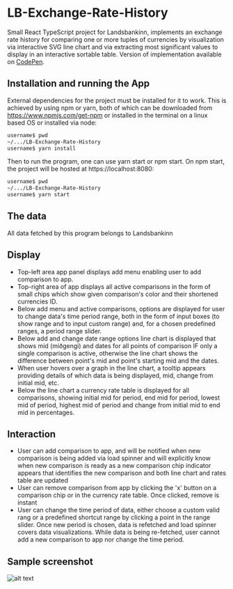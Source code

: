 # LB-Exchange-Rate-History
Small React TypeScript project for Landsbankinn, implements an exchange rate history for comparing one or more tuples of currencies by visualization via interactive SVG line chart and via extracting most significant values to display in an interactive sortable table. Version of implementation available on [CodePen](https://codepen.io/eddast/pen/RBWGqP).

## Installation and running the App
External dependencies for the project must be installed for it to work. This is achieved by using npm or yarn, both of which can be downloaded from https://www.npmjs.com/get-npm or installed in the terminal on a linux based OS or installed via node: 

```bash
username$ pwd
~/.../LB-Exchange-Rate-History
username$ yarn install
```
Then to run the program, one can use yarn start or npm start. On npm start, the project will be hosted at https://localhost:8080:

```bash
username$ pwd
~/.../LB-Exchange-Rate-History
username$ yarn start
```
## The data
All data fetched by this program belongs to Landsbankinn

## Display
* Top-left area app panel displays add menu enabling user to add comparison to app.
* Top-right area of app displays all active comparisons in the form of small chips which show given comparison's color and their shortened currencies ID.
* Below add menu and active comparisons, options are displayed for user to change data's time period range, both in the form of input boxes (to show range and to input custom range) and, for a chosen predefined ranges, a period range slider.
* Below add and change date range options line chart is displayed that shows mid (miðgengi) and dates for all points of comparison IF only a single comparison is active, otherwise the line chart shows the difference between point's mid and point's starting mid and the dates.
* When user hovers over a graph in the line chart, a tooltip appears providing details of which data is being displayed, mid, change from initial mid, etc.
* Below the line chart a currency rate table is displayed for all comparisons, showing initial mid for period, end mid for period, lowest mid of period, highest mid of period and change from initial mid to end mid in percentages.

## Interaction
* User can add comparison to app, and will be notified when new comparison is being added via load spinner and will explicitly know when new comparison is ready as a new comparison chip indicator appears that identifies the new comparison and both line chart and rates table are updated
* User can remove comparison from app by clicking the 'x' button on a comparison chip or in the currency rate table. Once clicked, remove is instant
* User can change the time period of data, either choose a custom valid rang or a predefined shortcut range by clicking a point in the range slider. Once new period is chosen, data is refetched and load spinner covers data visualizations. While data is being re-fetched, user cannot add a new comparison to app nor change the time period.

## Sample screenshot
![alt text](https://image.ibb.co/h12sZ8/screencapture_localhost_8080_2018_07_13_12_09_56.png "Exchange rate history app")
